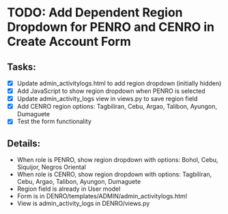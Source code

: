 # TODO: Add Dependent Region Dropdown for PENRO and CENRO in Create Account Form

## Tasks:
- [x] Update admin_activitylogs.html to add region dropdown (initially hidden)
- [x] Add JavaScript to show region dropdown when PENRO is selected
- [x] Update admin_activity_logs view in views.py to save region field
- [x] Add CENRO region options: Tagbiliran, Cebu, Argao, Talibon, Ayungon, Dumaguete
- [x] Test the form functionality

## Details:
- When role is PENRO, show region dropdown with options: Bohol, Cebu, Siquijor, Negros Oriental
- When role is CENRO, show region dropdown with options: Tagbiliran, Cebu, Argao, Talibon, Ayungon, Dumaguete
- Region field is already in User model
- Form is in DENRO/templates/ADMIN/admin_activitylogs.html
- View is admin_activity_logs in DENRO/views.py
